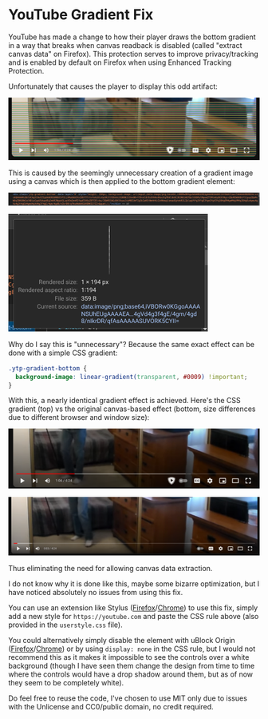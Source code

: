 # YouTube Gradient Fix

YouTube has made a change to how their player draws the bottom gradient in a way that breaks when canvas readback is disabled (called "extract canvas data" on Firefox). This protection serves to improve privacy/tracking and is enabled by default on Firefox when using Enhanced Tracking Protection.

Unfortunately that causes the player to display this odd artifact:

![Broken](broken.png)

This is caused by the seemingly unnecessary creation of a gradient image using a canvas which is then applied to the bottom gradient element:

![HTML](html.png)

![Generated](generated.png)

Why do I say this is "unnecessary"? Because the same exact effect can be done with a simple CSS gradient:

```css
.ytp-gradient-bottom {
  background-image: linear-gradient(transparent, #0009) !important;
}
```
With this, a nearly identical gradient effect is achieved. Here's the CSS gradient (top) vs the original canvas-based effect (bottom, size differences due to different browser and window size):

![Fixed](fixed.png)

![Original](original.png)

Thus eliminating the need for allowing canvas data extraction.

I do not know why it is done like this, maybe some bizarre optimization, but I have noticed absolutely no issues from using this fix.

You can use an extension like Stylus ([Firefox](https://addons.mozilla.org/en-US/firefox/addon/styl-us/)/[Chrome](https://chromewebstore.google.com/detail/stylus/clngdbkpkpeebahjckkjfobafhncgmne)) to use this fix, simply add a new style for `https://youtube.com` and paste the CSS rule above (also provided in the `userstyle.css` file).

You could alternatively simply disable the element with uBlock Origin ([Firefox](https://addons.mozilla.org/en-US/firefox/addon/ublock-origin/)/[Chrome](https://chromewebstore.google.com/detail/ublock-origin/cjpalhdlnbpafiamejdnhcphjbkeiagm)) or by using `display: none` in the CSS rule, but I would not recommend this as it makes it impossible to see the controls over a white background (though I have seen them change the design from time to time where the controls would have a drop shadow around them, but as of now they seem to be completely white).

Do feel free to reuse the code, I've chosen to use MIT only due to issues with the Unlicense and CC0/public domain, no credit required.
